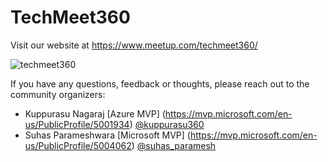 # TechMeet360

Visit our website at https://www.meetup.com/techmeet360/

![techmeet360](https://www.techmeet360.com/wp-content/uploads/2017/07/techmeet360-logo.png)

If you have any questions, feedback or thoughts, please reach out to the community organizers:

* Kuppurasu Nagaraj [Azure MVP] (https://mvp.microsoft.com/en-us/PublicProfile/5001934) [@kuppurasu360](https://twitter.com/kuppurasu360)
* Suhas Parameshwara [Microsoft MVP] (https://mvp.microsoft.com/en-us/PublicProfile/5004062) [@suhas_paramesh](https://twitter.com/suhas_paramesh)
